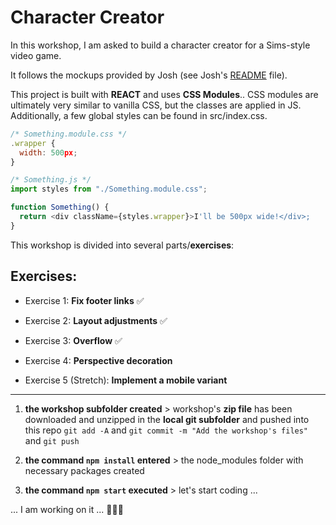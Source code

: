 # Character Creator

In this workshop, I am asked to build a character creator for a Sims-style video game.

It follows the mockups provided by Josh (see Josh's [README](https://github.com/css-for-js/character-creator) file).

This project is built with **REACT** and uses **CSS Modules**.. CSS modules are ultimately very similar to vanilla CSS, but the classes are applied in JS. Additionally, a few global styles can be found in src/index.css.

```js
/* Something.module.css */
.wrapper {
  width: 500px;
}
```

```js
/* Something.js */
import styles from "./Something.module.css";

function Something() {
  return <div className={styles.wrapper}>I'll be 500px wide!</div>;
}
```

This workshop is divided into several parts/**exercises**:

## Exercises:

- Exercise 1: **Fix footer links** ✅

- Exercise 2: **Layout adjustments** ✅

- Exercise 3: **Overflow** ✅

- Exercise 4: **Perspective decoration**

- Exercise 5 (Stretch): **Implement a mobile variant**

---

1. **the workshop subfolder created** > workshop's **zip file** has been downloaded and unzipped in the **local git subfolder** and pushed into this repo
   `git add -A` and `git commit -m "Add the workshop's files"` and `git push`

2. **the command `npm install` entered** > the node_modules folder with necessary packages created
3. **the command `npm start` executed** > let's start coding ...

... I am working on it ... 👨🏻‍💻
